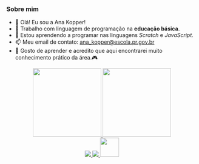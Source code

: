 ### Sobre mim

- 👋 Olá! Eu sou a Ana Kopper!
- 🔭 Trabalho com linguagem de programação na **educação básica**. 
- 🌱 Estou aprendendo a programar nas linguagens _Scratch_ e _JavaScript_. 
- 📫 Meu email de contato: ana_kopper@escola.pr.gov.br
- :brain: Gosto de aprender e acredito que aqui encontrarei muito conhecimento prático da área.:video_game:

<div align="center">
  <a href="https://github.com/AnaKopper">
  <img height="180em" src="https://github-readme-stats.vercel.app/api?username=AnaKopper&show_icons=true&theme=cobalt&include_all_commits=true&count_private=true"/>
  <img height="180em" src="https://github-readme-stats.vercel.app/api/top-langs/?username=AnaKopper&layout=compact&langs_count=7&theme=cobalt"/>
</div>
 
 <div align="center">
   <a href="https://github.com/AnaKopper">
   <img src="https://img.shields.io/badge/Scratch-4D97FF?style=for-the-badge&logo=Scratch&logoColor=white"/>
   <img src="https://img.shields.io/badge/JavaScript-323330?style=for-the-badge&logo=javascript&logoColor=F7DF1E"/>
   <img height="50em" src="https://cdn.jsdelivr.net/gh/devicons/devicon/icons/canva/canva-original.svg"/>
          
</div>
